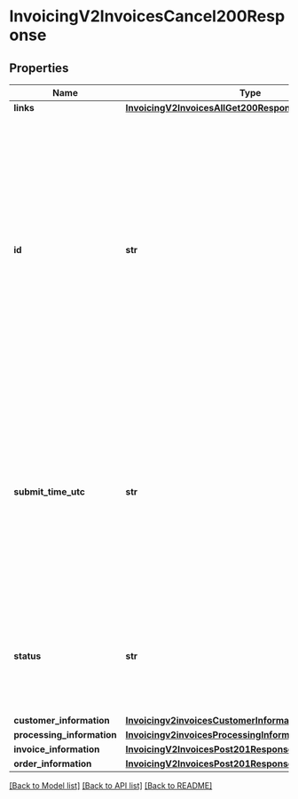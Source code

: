 # InvoicingV2InvoicesCancel200Response

## Properties
Name | Type | Description | Notes
------------ | ------------- | ------------- | -------------
**links** | [**InvoicingV2InvoicesAllGet200ResponseLinks**](InvoicingV2InvoicesAllGet200ResponseLinks.md) |  | [optional] 
**id** | **str** | An unique identification number generated by Cybersource to identify the submitted request. Returned by all services. It is also appended to the endpoint of the resource. On incremental authorizations, this value with be the same as the identification number returned in the original authorization response.  | [optional] 
**submit_time_utc** | **str** | Time of request in UTC. Format: &#x60;YYYY-MM-DDThh:mm:ssZ&#x60; **Example** &#x60;2016-08-11T22:47:57Z&#x60; equals August 11, 2016, at 22:47:57 (10:47:57 p.m.). The &#x60;T&#x60; separates the date and the time. The &#x60;Z&#x60; indicates UTC.  Returned by Cybersource for all services.  | [optional] 
**status** | **str** | The status of the invoice.  Possible values: - DRAFT - CREATED - SENT - PARTIAL - PAID - CANCELED - PENDING  | [optional] 
**customer_information** | [**Invoicingv2invoicesCustomerInformation**](Invoicingv2invoicesCustomerInformation.md) |  | [optional] 
**processing_information** | [**Invoicingv2invoicesProcessingInformation**](Invoicingv2invoicesProcessingInformation.md) |  | [optional] 
**invoice_information** | [**InvoicingV2InvoicesPost201ResponseInvoiceInformation**](InvoicingV2InvoicesPost201ResponseInvoiceInformation.md) |  | [optional] 
**order_information** | [**InvoicingV2InvoicesPost201ResponseOrderInformation**](InvoicingV2InvoicesPost201ResponseOrderInformation.md) |  | [optional] 

[[Back to Model list]](../README.md#documentation-for-models) [[Back to API list]](../README.md#documentation-for-api-endpoints) [[Back to README]](../README.md)


